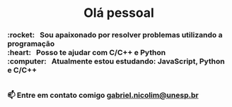 
<!-- <img width="auto" src="https://avatars2.githubusercontent.com/u/69210720?s=400&u=1cb3d5414fd8a623ccb90569af6627d714943413&v=4"> -->
 <h1 align = "center">Olá pessoal</h1>
 <!-- <p align = "left"> <img src = "https://komarev.com/ghpvc/?username=GabrielNicolim" alt = "GabrielNicolim" /> </p> --> 
 <h3>:rocket:  &nbsp; Sou apaixonado por resolver problemas utilizando a programação
 <br/>:heart: &nbsp; Posso te ajudar com C/C++ e Python
 <br/>:computer: &nbsp; Atualmente estou estudando: JavaScript, Python e C/C++</br></br>
 
  📫 Entre em contato comigo **gabriel.nicolim@unesp.br**
  
 </h3>

